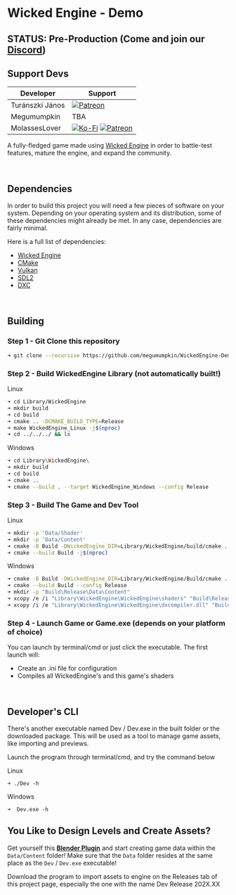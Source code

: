 # Wicked Engine - Demo
## STATUS: Pre-Production (Come and join our [Discord](https://discord.gg/CFjRYmE))

## Support Devs
|Developer|Support|
|---|---|
|Turánszki János|[![Patreon](https://img.shields.io/badge/donate-patreon-blue?style=for-the-badge&logo=patreon&color=E35B57&logoColor=FFFFFF&labelColor=232323)](https://patreon.com/wickedengine)|
|Megumumpkin|TBA|
|MolassesLover|[![Ko-Fi](https://img.shields.io/badge/donate-kofi-blue?style=for-the-badge&logo=ko-fi&color=E35B57&logoColor=FFFFFF&labelColor=232323)](https://ko-fi.com/molasses) [![Patreon](https://img.shields.io/badge/donate-patreon-blue?style=for-the-badge&logo=patreon&color=E35B57&logoColor=FFFFFF&labelColor=232323)](https://www.patreon.com/molasseslover)|


A fully-fledged game made using [Wicked Engine](https://github.com/turanszkij/WickedEngine) 
in order to battle-test features, mature the engine, and expand the community. 

</br>

## Dependencies
In order to build this project you will need a few pieces of software on your
system. Depending on your operating system and its distribution, some of these 
dependencies might already be met. In any case, dependencies are fairly minimal.

Here is a full list of dependencies:

- [Wicked Engine](https://github.com/turanszkij/WickedEngine)
- [CMake](https://cmake.org/)
- [Vulkan](https://www.vulkan.org/)
- [SDL2](https://www.libsdl.org/download-2.0.php)
- [DXC](https://github.com/Microsoft/DirectXShaderCompiler)

</br>

## Building

### Step 1 - Git Clone this repository

```sh
➜ git clone --recursive https://github.com/megumumpkin/WickedEngine-Demo.git
```

### Step 2 - Build WickedEngine Library (not automatically built!)

Linux
```sh
➜ cd Library/WickedEngine
➜ mkdir build
➜ cd build
➜ cmake .. -DCMAKE_BUILD_TYPE=Release
➜ make WickedEngine_Linux -j$(nproc)
➜ cd ../../../ && ls
```
Windows
```sh
➜ cd Library\WickedEngine\
➜ mkdir build
➜ cd build
➜ cmake ..
➜ cmake --build . --target WickedEngine_Windows --config Release
```

### Step 3 - Build The Game and Dev Tool

Linux
```sh
➜ mkdir -p 'Data/Shader'
➜ mkdir -p 'Data/Content'
➜ cmake -B Build -DWickedEngine_DIR=Library/WickedEngine/build/cmake . 
➜ cmake --build Build -j$(nproc)
```

Windows
```sh
➜ cmake -B Build -DWickedEngine_DIR=Library/WickedEngine/Build/cmake . 
➜ cmake --build Build --config Release
➜ mkdir -p "Build\Release\Data\Content"
➜ xcopy /e /i "Library\WickedEngine\WickedEngine\shaders" "Build\Release\Data\Shader"
➜ xcopy /i /e "Library\WickedEngine\WickedEngine\dxcompiler.dll" "Build\Release\dxcompiler.dll"
```

### Step 4 - Launch Game or Game.exe (depends on your platform of choice)

You can launch by terminal/cmd or just click the executable.
The first launch will:
- Create an .ini file for configuration
- Compiles all WickedEngine's and this game's shaders

</br>

## Developer's CLI

There's another executable named Dev / Dev.exe in the built folder or the downloaded package. This will be used as a tool to manage game assets, like importing and previews.

Launch the program through terminal/cmd, and try the command below

Linux
```
➜ ./Dev -h
```

Windows
```
➜  Dev.exe -h
```

## You Like to Design Levels and Create Assets?

Get yourself this [**Blender Plugin**](https://github.com/megumumpkin/Redline-Studio) and start creating game data within the `Data/Content` folder!
Make sure that the `Data` folder resides at the same place as the `Dev` / `Dev.exe` executable!

Download the program to import assets to engine on the Releases tab of this project page, especially the one with the name Dev Release 202X.XX